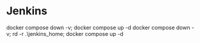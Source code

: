 # Jenkins

docker compose down -v; docker compose up -d
docker compose down -v; rd -r .\jenkins_home; docker compose up -d